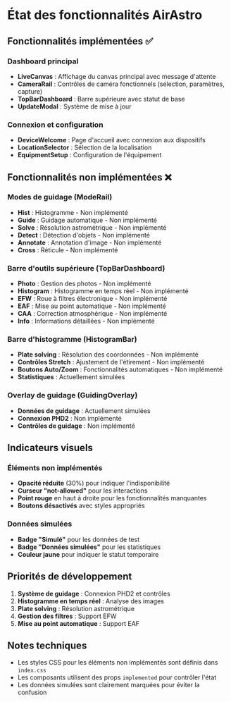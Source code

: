 # État des fonctionnalités AirAstro

## Fonctionnalités implémentées ✅

### Dashboard principal

- **LiveCanvas** : Affichage du canvas principal avec message d'attente
- **CameraRail** : Contrôles de caméra fonctionnels (sélection, paramètres, capture)
- **TopBarDashboard** : Barre supérieure avec statut de base
- **UpdateModal** : Système de mise à jour

### Connexion et configuration

- **DeviceWelcome** : Page d'accueil avec connexion aux dispositifs
- **LocationSelector** : Sélection de la localisation
- **EquipmentSetup** : Configuration de l'équipement

## Fonctionnalités non implémentées ❌

### Modes de guidage (ModeRail)

- **Hist** : Histogramme - Non implémenté
- **Guide** : Guidage automatique - Non implémenté
- **Solve** : Résolution astrométrique - Non implémenté
- **Detect** : Détection d'objets - Non implémenté
- **Annotate** : Annotation d'image - Non implémenté
- **Cross** : Réticule - Non implémenté

### Barre d'outils supérieure (TopBarDashboard)

- **Photo** : Gestion des photos - Non implémenté
- **Histogram** : Histogramme en temps réel - Non implémenté
- **EFW** : Roue à filtres électronique - Non implémenté
- **EAF** : Mise au point automatique - Non implémenté
- **CAA** : Correction atmosphérique - Non implémenté
- **Info** : Informations détaillées - Non implémenté

### Barre d'histogramme (HistogramBar)

- **Plate solving** : Résolution des coordonnées - Non implémenté
- **Contrôles Stretch** : Ajustement de l'étirement - Non implémenté
- **Boutons Auto/Zoom** : Fonctionnalités automatiques - Non implémenté
- **Statistiques** : Actuellement simulées

### Overlay de guidage (GuidingOverlay)

- **Données de guidage** : Actuellement simulées
- **Connexion PHD2** : Non implémenté
- **Contrôles de guidage** : Non implémenté

## Indicateurs visuels

### Éléments non implémentés

- **Opacité réduite** (30%) pour indiquer l'indisponibilité
- **Curseur "not-allowed"** pour les interactions
- **Point rouge** en haut à droite pour les fonctionnalités manquantes
- **Boutons désactivés** avec styles appropriés

### Données simulées

- **Badge "Simulé"** pour les données de test
- **Badge "Données simulées"** pour les statistiques
- **Couleur jaune** pour indiquer le statut temporaire

## Priorités de développement

1. **Système de guidage** : Connexion PHD2 et contrôles
2. **Histogramme en temps réel** : Analyse des images
3. **Plate solving** : Résolution astrométrique
4. **Gestion des filtres** : Support EFW
5. **Mise au point automatique** : Support EAF

## Notes techniques

- Les styles CSS pour les éléments non implémentés sont définis dans `index.css`
- Les composants utilisent des props `implemented` pour contrôler l'état
- Les données simulées sont clairement marquées pour éviter la confusion

